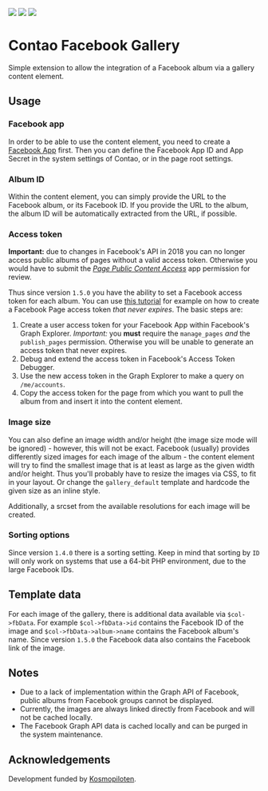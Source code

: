 [![](https://img.shields.io/maintenance/yes/2019.svg)](https://github.com/fritzmg/contao-facebook-gallery)
[![](https://img.shields.io/packagist/v/fritzmg/contao-facebook-gallery.svg)](https://packagist.org/packages/fritzmg/contao-facebook-gallery)
[![](https://img.shields.io/packagist/dt/fritzmg/contao-facebook-gallery.svg)](https://packagist.org/packages/fritzmg/contao-facebook-gallery)

Contao Facebook Gallery
===================

Simple extension to allow the integration of a Facebook album via a gallery content element. 

## Usage

### Facebook app

In order to be able to use the content element, you need to create a [Facebook App](https://developers.facebook.com) first. Then you can define the Facebook App ID and App Secret in the system settings of Contao, or in the page root settings.

### Album ID

Within the content element, you can simply provide the URL to the Facebook album, or its Facebook ID. If you provide the URL to the album, the album ID will be automatically extracted from the URL, if possible.

### Access token

__Important:__ due to changes in Facebook's API in 2018 you can no longer access public albums of pages without a valid access token. Otherwise you would have to submit the _[Page Public Content Access](https://developers.facebook.com/docs/apps/review/feature/#reference-PAGES_ACCESS)_ app permission for review.

Thus since version `1.5.0` you have the ability to set a Facebook access token for each album. You can use [this tutorial](https://sujipthapa.co/blog/generating-never-expiring-facebook-page-access-token) for example on how to create a Facebook Page access token _that never expires_. The basic steps are:

1. Create a user access token for your Facebook App within Facebook's Graph Explorer. _Important:_ you **must** require the `manage_pages` _and_ the `publish_pages` permission. Otherwise you will be unable to generate an access token that never expires.
2. Debug and extend the access token in Facebook's Access Token Debugger.
3. Use the new access token in the Graph Explorer to make a query on `/me/accounts`.
4. Copy the access token for the page from which you want to pull the album from and insert it into the content element.

### Image size

You can also define an image width and/or height (the image size mode will be ignored) - however, this will not be exact. Facebook (usually) provides differently sized images for each image of the album - the content element will try to find the smallest image that is at least as large as the given width and/or height. Thus you'll probably have to resize the images via CSS, to fit in your layout. Or change the `gallery_default` template and hardcode the given size as an inline style. 

Additionally, a srcset from the available resolutions for each image will be created.

### Sorting options

Since version `1.4.0` there is a sorting setting. Keep in mind that sorting by `ID` will only work on systems that use a 64-bit PHP environment, due to the large Facebook IDs.

## Template data

For each image of the gallery, there is additional data available via `$col->fbData`. For example `$col->fbData->id` contains the Facebook ID of the image and `$col->fbData->album->name` contains the Facebook album's name. Since version `1.5.0` the Facebook data also contains the Facebook link of the image.

## Notes

* Due to a lack of implementation within the Graph API of Facebook, public albums from Facebook groups cannot be displayed.
* Currently, the images are always linked directly from Facebook and will not be cached locally.
* The Facebook Graph API data is cached locally and can be purged in the system maintenance.

## Acknowledgements

Development funded by [Kosmopiloten](http://www.kosmopiloten.at).

